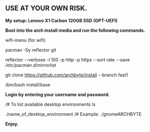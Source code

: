 ## USE AT YOUR OWN RISK. 

**My setup: Lenovo X1 Carbon 120GB SSD (GPT-UEFI)**

**Boot into the arch install media and run the following commands.**

wifi-menu (for wifi)

pacman -Sy reflector git

reflector --verbose -l 100 -p http -p https --sort rate --save /etc/pacman.d/mirrorlist

git clone https://github.com/archbyte/install --branch fast1

/bin/bash install/base

**Login by entering your username and password.**

/# To list available desktop environments
ls

./name_of_desktop_environment
/# Example: ./gnomeARCHBYTE

**Enjoy.**
